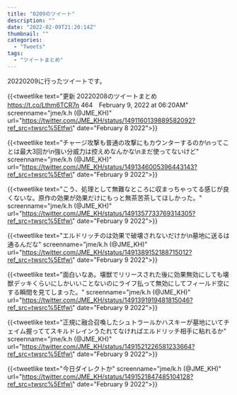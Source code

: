 ```yaml
---
title: "0209のツイート"
description: ""
date: "2022-02-09T21:20:14Z"
thumbnail: ""
categories:
  - "Tweets"
tags:
  - "ツイートまとめ"
---
```

20220209に行ったツイートです。
<!--more-->
{{<tweetlike text=\"更新 20220208のツイートまとめ https://t.co/Lthm6TCR7n 464　February 9, 2022 at 06:20AM\" screenname=\"jme/k.h (@JME_KH)\" url=\"https://twitter.com/JME_KH/status/1491160139889582092?ref_src=twsrc%5Etfw\" date=\"February 8 2022\">}}

{{<tweetlike text=\"チャージ攻撃も普通の攻撃にもカウンターするのか\nってことは最大3回か\n強い分威力は控えめなんかな\nまだ使ってないけど\" screenname=\"jme/k.h (@JME_KH)\" url=\"https://twitter.com/JME_KH/status/1491346005396443143?ref_src=twsrc%5Etfw\" date=\"February 9 2022\">}}

{{<tweetlike text=\"こう、処理として無難なところに収まっちゃってる感じが良くないな。原作の効果が効果だけにもっと無茶苦茶してほしかった。\" screenname=\"jme/k.h (@JME_KH)\" url=\"https://twitter.com/JME_KH/status/1491357733769314305?ref_src=twsrc%5Etfw\" date=\"February 9 2022\">}}

{{<tweetlike text=\"エルドリッチのは効果で破壊されないだけか\n墓地に送るは通るんだな\" screenname=\"jme/k.h (@JME_KH)\" url=\"https://twitter.com/JME_KH/status/1491389152188715012?ref_src=twsrc%5Etfw\" date=\"February 9 2022\">}}

{{<tweetlike text=\"面白いなあ。壊獣でリリースされた後に効果無効にしても壊獣デッキくらいにしかいいことないのにライフ払って無効にしてフィールド空にする瞬間を見てしまった。\" screenname=\"jme/k.h (@JME_KH)\" url=\"https://twitter.com/JME_KH/status/1491391919481815046?ref_src=twsrc%5Etfw\" date=\"February 9 2022\">}}

{{<tweetlike text=\"正規に融合召喚したシュトラールかハスキーが墓地にいてチェイム握っててスキルドレインうたれてなければエルドリッチ相手に粘れるか\" screenname=\"jme/k.h (@JME_KH)\" url=\"https://twitter.com/JME_KH/status/1491521226581233664?ref_src=twsrc%5Etfw\" date=\"February 9 2022\">}}

{{<tweetlike text=\"今日ダイレクトか\" screenname=\"jme/k.h (@JME_KH)\" url=\"https://twitter.com/JME_KH/status/1491521847485104128?ref_src=twsrc%5Etfw\" date=\"February 9 2022\">}}

